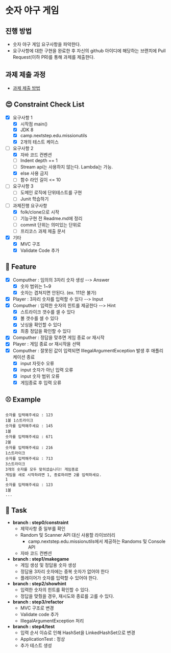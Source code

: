 # 숫자 야구 게임
## 진행 방법
* 숫자 야구 게임 요구사항을 파악한다.
* 요구사항에 대한 구현을 완료한 후 자신의 github 아이디에 해당하는 브랜치에 Pull Request(이하 PR)를 통해 과제를 제출한다.

## 과제 제출 과정
* [과제 제출 방법](https://github.com/next-step/nextstep-docs/tree/master/precourse)

## 😍 Constraint Check List
* [x] 요구사항 1
  * [x] 시작점 main()
  * [x] JDK 8
  * [x] camp.nextstep.edu.missionutils
  * [x] 2개의 테스트 케이스
* [ ] 요구사항 2
  * [x] 자바 코드 컨벤션
  * [ ] Indent depth == 1
  * [ ] Stream api는 사용하지 않는다. Lambda는 가능.
  * [x] else 사용 금지
  * [ ] 함수 라인 길이 <= 10
* [ ] 요구사항 3
  * [ ] 도메인 로직에 단위테스트를 구현
  * [ ] Junit 학습하기
* [ ] 과제진행 요구사항
  * [x] folk/clone으로 시작
  * [ ] 기능구현 전 Readme.md에 정리
  * [ ] commit 단위는 의미있는 단위로
  * [ ] 프리코스 과제 제출 문서
* [x] 기타
  * [x] MVC 구조
  * [x] Validate Code 추가

## 🍔 Feature
* [x] Computher : 임의의 3자리 숫자 생성 --> Answer
  * [x] 숫자 범위는 1~9
  * [x] 숫자는 겹쳐지면 안된다. (ex. 111은 불가)
* [x] Player : 3자리 숫자를 입력할 수 있다 --> Input
* [x] Computher : 입력한 숫자의 힌트를 제공한다 --> Hint
  * [x] 스트라이크 갯수를 셀 수 있다
  * [x] 볼 갯수를 셀 수 있다
  * [x] 낫싱을 확인할 수 있다
  * [x] 최종 정답을 확인할 수 있다
* [x] Computher : 정답을 맞추면 게임 종료 or 재시작
* [x] Player : 게임 종료 or 재시작을 선택
* [x] Computher : 잘못된 값이 입력되면 IllegalArgumentException 발생 후 애플리케이션 종료
  * [x] input 자릿수 오류
  * [x] input 숫자가 아닌 입력 오류
  * [x] input 숫자 범위 오류
  * [x] 게임종료 후 입력 오류

## ⚾️ Example
```
숫자를 입력해주세요 : 123
1볼 1스트라이크
숫자를 입력해주세요 : 145
1볼
숫자를 입력해주세요 : 671
2볼
숫자를 입력해주세요 : 216
1스트라이크
숫자를 입력해주세요 : 713
3스트라이크
3개의 숫자를 모두 맞히셨습니다! 게임종료
게임을 새로 시작하려면 1, 종료하려면 2를 입력하세요.
1
숫자를 입력해주세요 : 123
1볼
...
```

## 🐯 Task
* **branch : step0/constraint**
  * 제약사항 중 일부를 확인
  * Random 및 Scanner API 대신 사용할 라이브러리
    * camp.nextstep.edu.missionutils에서 제공하는 Randoms 및 Console API
  * 자바 코드 컨벤션
* **branch : step1/makegame**
  * 게임 생성 및 정답용 숫자 생성
  * 정답용 3자리 숫자에는 중복 숫자가 없어야 한다
  * 플레이어가 숫자를 입력할 수 있어야 한다.
* **branch : step2/showhint**
  * 입력한 숫자의 힌트를 확인할 수 있다.
  * 정답을 맞췄을 경우, 재시도와 종료를 고를 수 있다.
* **branch : step3/refactor**
  * MVC 구조로 변경
  * Validate code 추가
  * IllegalArgumentException 처리
* **branch : step4/test**
  * 입력 순서 이슈로 인해 HashSet을 LinkedHashSet으로 변경
  * ApplicationTest : 정상
  * 추가 테스트 생성
